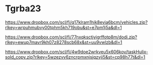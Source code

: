 # Tgrba23


https://www.dropbox.com/scl/fi/q17klram1hik8evia6bcm/vehicles.zip?rlkey=wrpuhmubvy00tphm5kh719obu&st=e7pm1j5a&dl=1

https://www.dropbox.com/scl/fi/77nxqksctjyjgrffotp8m/dodi.zip?rlkey=ewup7mavr9kh07z8278scb68x&st=uu9vwlzb&dl=1

https://www.dropbox.com/scl/fi/4w9doe2wrkveu5x606kov/taskHulix-sold_copy.zip?rlkey=5wzezvv6zncrpmxnjsjqzvji5&st=cp98h77t&dl=1
